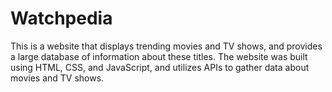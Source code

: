 # Watchpedia
This is a website that displays trending movies and TV shows, and provides a large database of information about these titles. The website was built using HTML, CSS, and JavaScript, and utilizes APIs to gather data about movies and TV shows.
